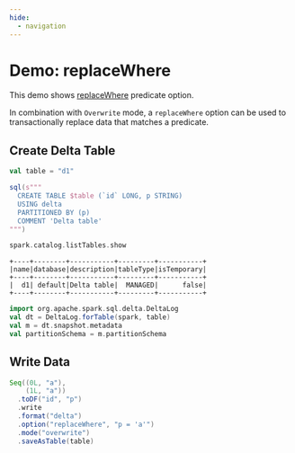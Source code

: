 ```yaml
---
hide:
  - navigation
---
```


# Demo: replaceWhere

This demo shows [replaceWhere](../options.md#replaceWhere) predicate option.

In combination with `Overwrite` mode, a `replaceWhere` option can be used to transactionally replace data that matches a predicate.

## Create Delta Table

```scala
val table = "d1"
```

```scala
sql(s"""
  CREATE TABLE $table (`id` LONG, p STRING)
  USING delta
  PARTITIONED BY (p)
  COMMENT 'Delta table'
""")
```

```scala
spark.catalog.listTables.show
```

```text
+----+--------+-----------+---------+-----------+
|name|database|description|tableType|isTemporary|
+----+--------+-----------+---------+-----------+
|  d1| default|Delta table|  MANAGED|      false|
+----+--------+-----------+---------+-----------+
```

```scala
import org.apache.spark.sql.delta.DeltaLog
val dt = DeltaLog.forTable(spark, table)
val m = dt.snapshot.metadata
val partitionSchema = m.partitionSchema
```

## Write Data

```scala
Seq((0L, "a"),
    (1L, "a"))
  .toDF("id", "p")
  .write
  .format("delta")
  .option("replaceWhere", "p = 'a'")
  .mode("overwrite")
  .saveAsTable(table)
```
